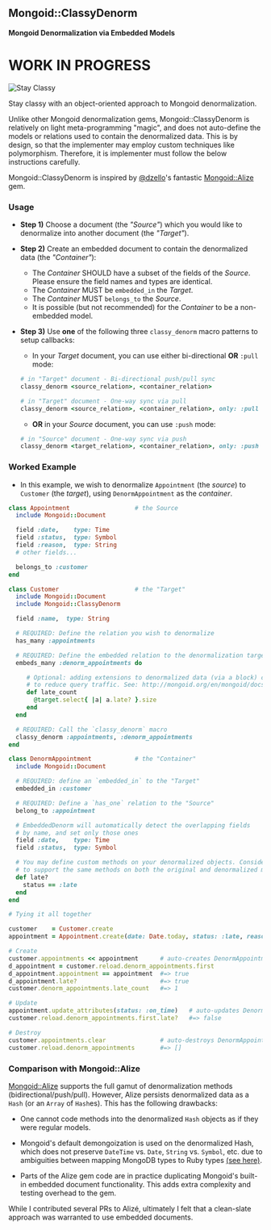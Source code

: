 ## Mongoid::ClassyDenorm

**Mongoid Denormalization via Embedded Models**

# WORK IN PROGRESS

![Stay Classy](https://cloud.githubusercontent.com/assets/27655/3567255/3d2382f4-0b14-11e4-87f7-954e7fd35ecb.jpg)

Stay classy with an object-oriented approach to Mongoid denormalization.

Unlike other Mongoid denormalization gems, Mongoid::ClassyDenorm is relatively on light meta-programming "magic",
and does not auto-define the models or relations used to contain the denormalized data. This is by design, so
that the implementer may employ custom techniques like polymorphism. Therefore, it is implementer must follow the below
instructions carefully.


Mongoid::ClassyDenorm is inspired by [@dzello](https://github.com/dzello)'s fantastic [Mongoid::Alize](https://github.com/dzello/mongoid_alize) gem.


### Usage

* **Step 1)** Choose a document (the *"Source"*) which you would like to denormalize into another document (the *"Target"*).

* **Step 2)** Create an embedded document to contain the denormalized data (the *"Container"*):
    * The *Container* SHOULD have a subset of the fields of the *Source*. Please ensure the field names and types are identical.
    * The *Container* MUST be `embedded_in` the *Target*.
    * The *Container* MUST `belongs_to` the *Source*.
    * It is possible (but not recommended) for the *Container* to be a non-embedded model.

* **Step 3)** Use **one** of the following three `classy_denorm` macro patterns to setup callbacks:

   * In your *Target* document, you can use either bi-directional **OR** `:pull` mode:

   ```ruby
   # in "Target" document - Bi-directional push/pull sync
   classy_denorm <source_relation>, <container_relation>
   ```

   ```ruby
   # in "Target" document - One-way sync via pull
   classy_denorm <source_relation>, <container_relation>, only: :pull
   ```

   * **OR** in your *Source* document, you can use `:push` mode:

   ```ruby
   # in "Source" document - One-way sync via push
   classy_denorm <target_relation>, <container_relation>, only: :push
   ```


### Worked Example

* In this example, we wish to denormalize `Appointment` (the *source*) to `Customer` (the *target*), using `DenormAppointment` as the *container*.

```ruby
class Appointment                  # the Source
  include Mongoid::Document

  field :date,    type: Time
  field :status,  type: Symbol
  field :reason,  type: String
  # other fields...

  belongs_to :customer
end

class Customer                     # the "Target"
  include Mongoid::Document
  include Mongoid::ClassyDenorm

  field :name,  type: String

  # REQUIRED: Define the relation you wish to denormalize
  has_many :appointments

  # REQUIRED: Define the embedded relation to the denormalization target
  embeds_many :denorm_appointments do

     # Optional: adding extensions to denormalized data (via a block) can be especially useful
     # to reduce query traffic. See: http://mongoid.org/en/mongoid/docs/relations.html
     def late_count
       @target.select{ |a| a.late? }.size
     end
  end

  # REQUIRED: Call the `classy_denorm` macro
  classy_denorm :appointments, :denorm_appointments
end

class DenormAppointment            # the "Container"
  include Mongoid::Document

  # REQUIRED: define an `embedded_in` to the "Target"
  embedded_in :customer

  # REQUIRED: Define a `has_one` relation to the "Source"
  belong_to :appointment

  # EmbeddedDenorm will automatically detect the overlapping fields
  # by name, and set only those ones
  field :date,    type: Time
  field :status,  type: Symbol

  # You may define custom methods on your denormalized objects. Consider using a mixin
  # to support the same methods on both the original and denormalized models.
  def late?
    status == :late
  end
end

# Tying it all together

customer    = Customer.create
appointment = Appointment.create(date: Date.today, status: :late, reason: "Apply for fish license")

# Create
customer.appointments << appointment      # auto-creates DenormAppointment record
d_appointment = customer.reload.denorm_appointments.first
d_appointment.appointment == appointment  #=> true
d_appointment.late?                       #=> true
customer.denorm_appointments.late_count   #=> 1

# Update
appointment.update_attributes(status: :on_time)   # auto-updates DenormAppointment record
customer.reload.denorm_appointments.first.late?   #=> false

# Destroy
customer.appointments.clear               # auto-destroys DenormAppointment record
customer.reload.denorm_appointments       #=> []
```


### Comparison with Mongoid::Alize

[Mongoid::Alize](https://github.com/dzello/mongoid_alize) supports the full gamut of denormalization methods (bidirectional/push/pull).
However, Alize persists denormalized data as a `Hash` (or an `Array` of `Hash`es). This has the following drawbacks:

* One cannot code methods into the denormalized `Hash` objects as if they were regular models.

* Mongoid's default demongoization is used on the denormalized Hash, which does not preserve `DateTime` vs. `Date`, `String` vs. `Symbol`, etc. due to ambiguities between mapping MongoDB types to Ruby types [(see here)](https://github.com/dzello/mongoid_alize/issues/18).

* Parts of the Alize gem code are in practice duplicating Mongoid's built-in embedded document functionality. This adds extra complexity and testing overhead to the gem.

While I contributed several PRs to Alizé, ultimately I felt that a clean-slate approach was warranted to use embedded documents.
